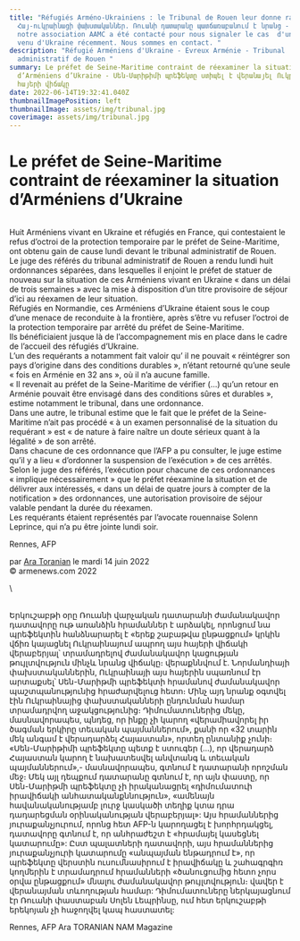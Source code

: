 ```yaml
---
title: "Réfugiés Arméno-Ukrainiens : le Tribunal de Rouen leur donne raison -
  Հայ-ուկրաինացի փախստականներ. Ռուանի դատարանը պատճառաբանում է նրանց - A Evreux,
  notre association AAMC a été contacté pour nous signaler le cas  d'un arménien
  venu d'Ukraine récemment. Nous sommes en contact. "
description: "Réfugié Arméniens d'Ukraine - Evreux Arménie - Tribunal
  administratif de Rouen "
summary: Le préfet de Seine-Maritime contraint de réexaminer la situation
  d’Arméniens d’Ukraine - Սեն-Մարիթիմի պրեֆեկտը ստիպել է վերանայել Ուկրաինայում
  հայերի վիճակը
date: 2022-06-14T19:32:41.040Z
thumbnailImagePosition: left
thumbnailImage: assets/img/tribunal.jpg
coverimage: assets/img/tribunal.jpg
---
```

<!--StartFragment-->

# Le préfet de Seine-Maritime contraint de réexaminer la situation d’Arméniens d’Ukraine

![]()

Huit Arméniens vivant en Ukraine et réfugiés en France, qui contestaient le refus d’octroi de la protection temporaire par le préfet de Seine-Maritime, ont obtenu gain de cause lundi devant le tribunal administratif de Rouen.\
Le juge des référés du tribunal administratif de Rouen a rendu lundi huit ordonnances séparées, dans lesquelles il enjoint le préfet de statuer de nouveau sur la situation de ces Arméniens vivant en Ukraine « dans un délai de trois semaines » avec la mise à disposition d’un titre provisoire de séjour d’ici au réexamen de leur situation.\
Réfugiés en Normandie, ces Arméniens d’Ukraine étaient sous le coup d’une menace de reconduite à la frontière, après s’être vu refuser l’octroi de la protection temporaire par arrêté du préfet de Seine-Maritime.\
Ils bénéficiaient jusque là de l’accompagnement mis en place dans le cadre de l’accueil des réfugiés d’Ukraine.\
L’un des requérants a notamment fait valoir qu’ il ne pouvait « réintégrer son pays d’origine dans des conditions durables », n’étant retourné qu’une seule « fois en Arménie en 32 ans », où il n’a aucune famille.\
« Il revenait au préfet de la Seine-Maritime de vérifier (...) qu’un retour en Arménie pouvait être envisagé dans des conditions sûres et durables », estime notamment le tribunal, dans une ordonnance.\
Dans une autre, le tribunal estime que le fait que le préfet de la Seine-Maritime n’ait pas procédé « à un examen personnalisé de la situation du requérant » est « de nature à faire naître un doute sérieux quant à la légalité » de son arrêté.\
Dans chacune de ces ordonnance que l’AFP a pu consulter, le juge estime qu’il y a lieu « d’ordonner la suspension de l’exécution » de ces arrêtés.\
Selon le juge des référés, l’exécution pour chacune de ces ordonnances « implique nécessairement » que le préfet réexamine la situation et de délivrer aux intéressés, « dans un délai de quatre jours à compter de la notification » des ordonnances, une autorisation provisoire de séjour valable pendant la durée du réexamen.\
Les requérants étaient représentés par l’avocate rouennaise Solenn Leprince, qui n’a pu être jointe lundi soir.

Rennes, AFP

par [Ara Toranian](https://www.armenews.com/spip.php?page=auteur&id_auteur=4) le mardi 14 juin 2022\
© armenews.com 2022

<!--EndFragment-->\

\
Երկուշաբթի օրը Ռուանի վարչական դատարանի ժամանակավոր դատավորը ութ առանձին հրամաններ է արձակել, որոնցում նա պրեֆեկտին հանձնարարել է «երեք շաբաթվա ընթացքում» կրկին վճիռ կայացնել Ուկրաինայում ապրող այս հայերի վիճակի վերաբերյալ՝ տրամադրելով ժամանակավոր կացության թույլտվություն մինչև նրանց վիճակը։ վերաքննվում է.
Նորմանդիայի փախստականներին, Ուկրաինայի այս հայերին սպառնում էր արտաքսել՝ Սեն-Մարիթմի պրեֆեկտի հրամանով ժամանակավոր պաշտպանությունից հրաժարվելուց հետո։
Մինչ այդ նրանք օգտվել էին Ուկրաինայից փախստականների ընդունման համար տրամադրվող աջակցությունից։
Դիմումատուներից մեկը, մասնավորապես, պնդեց, որ ինքը չի կարող «վերամիավորել իր ծագման երկիրը տեւական պայմաններում», քանի որ «32 տարին մեկ անգամ է վերադարձել Հայաստան», որտեղ ընտանիք չունի։
«Սեն-Մարիթիմի պրեֆեկտը պետք է ստուգեր (...), որ վերադարձ Հայաստան կարող է նախատեսվել անվտանգ և տեւական պայմաններում»,- մասնավորապես, գտնում է դատարանի որոշման մեջ։
Մեկ այլ դեպքում դատարանը գտնում է, որ այն փաստը, որ Սեն-Մարիթմի պրեֆեկտը չի իրականացրել «դիմումատուի իրավիճակի անհատական ​​քննություն», «ամենայն հավանականությամբ լուրջ կասկածի տեղիք կտա դրա դադարեցման օրինականության վերաբերյալ»:
Այս հրամաններից յուրաքանչյուրում, որոնց հետ AFP-ն կարողացել է խորհրդակցել, դատավորը գտնում է, որ անհրաժեշտ է «հրամայել կասեցնել կատարումը»:
Ըստ պալատների դատավորի, այս հրամաններից յուրաքանչյուրի կատարումը «անպայման ենթադրում է», որ պրեֆեկտը վերստին ուսումնասիրում է իրավիճակը և շահագրգիռ կողմերին է տրամադրում հրամանների «ծանուցումից հետո չորս օրվա ընթացքում» մնալու ժամանակավոր թույլտվություն։ վավեր է վերանայման տևողության համար:
Դիմումատուները ներկայացնում էր Ռուանի փաստաբան Սոլեն Լեպրինսը, ում հետ երկուշաբթի երեկոյան չի հաջողվել կապ հաստատել:

Rennes, AFP  Ara TORANIAN NAM Magazine